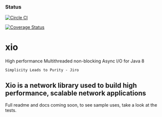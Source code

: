 ### Status
[![Circle CI](https://circleci.com/gh/xjdr/xio.svg?style=svg)](https://circleci.com/gh/xjdr/xio)

[![Coverage Status](https://coveralls.io/repos/xjdr/xio/badge.svg?branch=master&service=github)](https://coveralls.io/github/xjdr/xio?branch=master)

xio
===

High performance Multithreaded non-blocking Async I/O for Java 8

`Simplicity Leads to Purity - Jiro`

## Xio is a network library used to build high performance, scalable network applications

Full readme and docs coming soon, to see sample uses, take a look at the tests.

